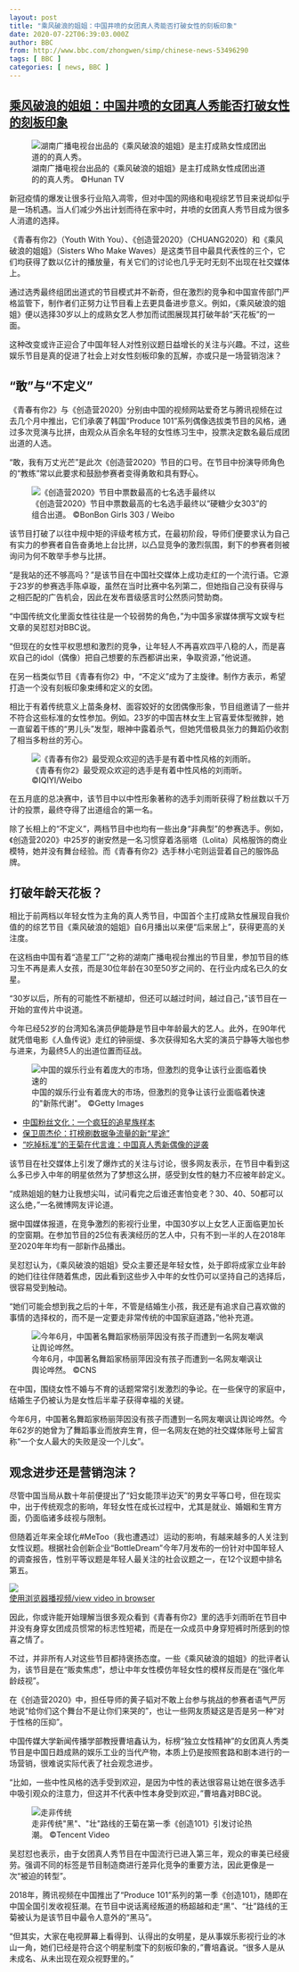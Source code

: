 ```yaml
---
layout: post
title: "乘风破浪的姐姐：中国井喷的女团真人秀能否打破女性的刻板印象"
date: 2020-07-22T06:39:03.000Z
author: BBC
from: http://www.bbc.com/zhongwen/simp/chinese-news-53496290
tags: [ BBC ]
categories: [ news, BBC ]
---
```

<!--1595399943000-->
[乘风破浪的姐姐：中国井喷的女团真人秀能否打破女性的刻板印象](http://www.bbc.com/zhongwen/simp/chinese-news-53496290)
------

<div>
<figure><img alt="湖南广播电视台出品的《乘风破浪的姐姐》是主打成熟女性成团出道的的真人秀。" src="https://ichef.bbci.co.uk/news/600/cpsprodpb/9CAB/production/_113570104_untitled.jpg" referrerpolicy="no-referrer"><br><figcaption>湖南广播电视台出品的《乘风破浪的姐姐》是主打成熟女性成团出道的的真人秀。 ©Hunan TV</figcaption></figure><p class="story-body__introduction">新冠疫情的爆发让很多行业陷入凋零，但对中国的网络和电视综艺节目来说却似乎是一场机遇。当人们减少外出计划而待在家中时，井喷的女团真人秀节目成为很多人消遣的选择。</p><p>《青春有你2》（Youth With You）、《创造营2020》（CHUANG2020）和《乘风破浪的姐姐》（Sisters Who Make Waves）是这类节目中最具代表性的三个，它们均获得了数以亿计的播放量，有关它们的讨论也几乎无时无刻不出现在社交媒体上。</p><p>通过选秀最终组团出道式的节目模式并不新奇，但在激烈的竞争和中国宣传部门严格监管下，制作者们正努力让节目看上去更具备进步意义。例如，《乘风破浪的姐姐》便以选择30岁以上的成熟女艺人参加而试图展现其打破年龄“天花板”的一面。</p><p>这种改变或许正迎合了中国年轻人对性别议题日益增长的关注与兴趣。不过，这些娱乐节目是真的促进了社会上对女性刻板印象的瓦解，亦或只是一场营销泡沫？</p><h2 class="story-body__crosshead">“敢”与“不定义”</h2><p>《青春有你2》与《创造营2020》分别由中国的视频网站爱奇艺与腾讯视频在过去几个月中推出，它们承袭了韩国“Produce 101”系列偶像选拔类节目的风格，通过多次竞演与比拼，由观众从百余名年轻的女性练习生中，投票决定数名最后成团出道的人选。</p><p>“敢，我有万丈光芒”是此次《创造营2020》节目的口号。在节目中扮演导师角色的“教练”常以此要求和鼓励参赛者变得勇敢和具有野心。</p><figure><img alt="《创造营2020》节目中票数最高的七名选手最终以"硬糖少女303"的组合出道。" src="https://ichef.bbci.co.uk/news/600/cpsprodpb/138EB/production/_113570108_2.jpg" referrerpolicy="no-referrer"><br><figcaption>《创造营2020》节目中票数最高的七名选手最终以“硬糖少女303”的组合出道。 ©BonBon Girls 303 / Weibo</figcaption></figure><p>该节目打破了以往中规中矩的评级考核方式，在最初阶段，导师们便要求认为自己有实力的参赛者自告奋勇地上台比拼，以凸显竞争的激烈氛围，剩下的参赛者则被询问为何不敢举手参与比拼。</p><p>“是我站的还不够高吗？”是该节目在中国社交媒体上成功走红的一个流行语。它源于23岁的参赛选手陈卓璇，虽然在当时比赛中名列第二，但她指自己没有获得与之相匹配的广告机会，因此在发布晋级感言时公然质问赞助商。</p><p>“中国传统文化里面女性往往是一个较弱势的角色，”为中国多家媒体撰写文娱专栏文章的吴怼怼对BBC说。</p><p>“但现在的女性平权思想和激烈的竞争，让年轻人不再喜欢四平八稳的人，而是喜欢自己的idol（偶像）把自己想要的东西都讲出来，争取资源，”他说道。</p><p>在另一档类似节目《青春有你2》中，“不定义”成为了主旋律。制作方表示，希望打造一个没有刻板印象束缚和定义的女团。</p><p>相比于有着传统意义上苗条身材、面容姣好的女团偶像形象，节目组邀请了一些并不符合这些标准的女性参加。例如。23岁的中国吉林女生上官喜爱体型微胖，她一直留着干练的“男儿头”发型，眼神中露着杀气，但她凭借极具张力的舞蹈仍收割了相当多粉丝的芳心。</p><figure><img alt="《青春有你2》最受观众欢迎的选手是有着中性风格的刘雨昕。" src="https://ichef.bbci.co.uk/news/600/cpsprodpb/5273/production/_113570112_3.jpg" referrerpolicy="no-referrer"><br><figcaption>《青春有你2》最受观众欢迎的选手是有着中性风格的刘雨昕。 ©IQIYI/Weibo</figcaption></figure><p>在五月底的总决赛中，该节目中以中性形象著称的选手刘雨昕获得了粉丝数以千万计的投票，最终夺得了出道组合的第一名。</p><p>除了长相上的“不定义”，两档节目中也均有一些出身“非典型”的参赛选手。例如，《创造营2020》中25岁的谢安然是一名习惯穿着洛丽塔（Lolita）风格服饰的商业模特，她并没有舞台经验。而《青春有你2》选手林小宅则运营着自己的服饰品牌。</p><h2 class="story-body__crosshead">打破年龄天花板？</h2><p>相比于前两档以年轻女性为主角的真人秀节目，中国首个主打成熟女性展现自我价值的的综艺节目《乘风破浪的姐姐》自6月播出以来便“后来居上”，获得更高的关注度。</p><p>在这档由中国有着“造星工厂”之称的湖南广播电视台推出的节目里，参加节目的练习生不再是素人女孩，而是30位年龄在30至50岁之间的、在行业内成名已久的女星。</p><p>“30岁以后，所有的可能性不断褪却，但还可以越过时间，越过自己，”该节目在一开始的宣传片中说道。</p><p>今年已经52岁的台湾知名演员伊能静是节目中年龄最大的艺人。此外，在90年代就凭借电影《人鱼传说》走红的钟丽缇、多次获得知名大奖的演员宁静等大咖也参与进来，为最终5人的出道位置而征战。</p><figure><img alt="中国的娱乐行业有着庞大的市场，但激烈的竞争让该行业面临着快速的"新陈代谢"。" src="https://ichef.bbci.co.uk/news/600/cpsprodpb/18323/production/_113570199_4.jpg" referrerpolicy="no-referrer"><br><figcaption>中国的娱乐行业有着庞大的市场，但激烈的竞争让该行业面临着快速的"新陈代谢"。 ©Getty Images</figcaption></figure><ul class="story-body__unordered-list"><li class="story-body__list-item"><a href="http://www.bbc.com/zhongwen/simp/chinese-news-45819690" class="story-body__link">中国粉丝文化：一个疯狂的追星族样本</a></li><li class="story-body__list-item"><a href="http://www.bbc.com/zhongwen/simp/chinese-news-49114897" class="story-body__link">保卫周杰伦：打榜刷数据争流量的新“星途”</a></li><li class="story-body__list-item"><a href="http://www.bbc.com/zhongwen/simp/chinese-news-44368783" class="story-body__link">“吃掉标准”的王菊在代言谁：中国真人秀新偶像的逆袭</a></li></ul><p>该节目在社交媒体上引发了爆炸式的关注与讨论，很多网友表示，在节目中看到这么多已步入中年的明星依然为了梦想这么拼，感受到女性的魅力不应被年龄定义。</p><p>“成熟姐姐的魅力让我想尖叫，试问看完之后谁还害怕变老？30、40、50都可以这么绝，”一名微博网友评论道。</p><p>据中国媒体报道，在竞争激烈的影视行业里，中国30岁以上女艺人正面临更加长的空窗期。在参加节目的25位有表演经历的艺人中，只有不到一半的人在2018年至2020年年均有一部新作品播出。</p><p>吴怼怼认为，《乘风破浪的姐姐》受众主要还是年轻女性，处于即将成家立业年龄的她们往往伴随着焦虑，因此看到这些步入中年的女性仍可以坚持自己的选择后，很容易受到触动。</p><p>“她们可能会想到我之后的十年，不管是结婚生小孩，我还是有追求自己喜欢做的事情的选择权的，而不是一定要走非常传统的中国家庭道路，”他补充道。</p><figure><img alt="今年6月，中国著名舞蹈家杨丽萍因没有孩子而遭到一名网友嘲讽让舆论哗然。" src="https://ichef.bbci.co.uk/news/600/cpsprodpb/12243/production/_113570347_33344.jpg" referrerpolicy="no-referrer"><br><figcaption>今年6月，中国著名舞蹈家杨丽萍因没有孩子而遭到一名网友嘲讽让舆论哗然。 ©CNS</figcaption></figure><p>在中国，围绕女性不婚与不育的话题常常引发激烈的争论。在一些保守的家庭中，结婚生子仍被认为是女性后半辈子获得幸福的关键。</p><p>今年6月，中国著名舞蹈家杨丽萍因没有孩子而遭到一名网友嘲讽让舆论哗然。今年62岁的她曾为了舞蹈事业而放弃生育，但一名网友在她的社交媒体账号上留言称“一个女人最大的失败是没一个儿女”。</p><h2 class="story-body__crosshead">观念进步还是营销泡沫？</h2><p>尽管中国当局从数十年前便提出了“妇女能顶半边天”的男女平等口号，但在现实中，出于传统观念的影响，年轻女性在成长过程中，尤其是就业、婚姻和生育方面，仍面临诸多歧视与限制。</p><p>但随着近年来全球化#MeToo（我也遭遇过）运动的影响，有越来越多的人关注到女性议题。根据社会创新企业“BottleDream”今年7月发布的一份针对中国年轻人的调查报告，性别平等议题是年轻人最关注的社会议题之一，在12个议题中排名第五。</p><img class="media-placeholder player-with-placeholder__image narrative-video-placeholder" src="https://ichef.bbci.co.uk/images/ic/720x405/p07ygl6r.jpg" referrerpolicy="no-referrer"><br><a href="https://www.bbc.com/zhongwen/simp/chinese-news-53496290/embed">使用浏览器播视频/view video in browser</a><p>因此，你或许能开始理解当很多观众看到《青春有你2》里的选手刘雨昕在节目中并没有身穿女团成员惯常的标志性短裙，而是在一众成员中身穿短裤时所感到的惊喜之情了。</p><p>不过，并非所有人对这些节目都持褒扬态度。一些《乘风破浪的姐姐》的批评者认为，该节目是在“贩卖焦虑”，想让中年女性模仿年轻女性的模样反而是在“强化年龄歧视”。</p><p>在《创造营2020》中，担任导师的黄子韬对不敢上台参与挑战的参赛者语气严厉地说“给你们这个舞台不是让你们来哭的”，也让一些网友质疑这是否是另一种“对于性格的压抑”。</p><p>中国传媒大学新闻传播学部教授曹培鑫认为，标榜“独立女性精神”的女团真人秀类节目是中国日趋成熟的娱乐工业的当代产物，本质上仍是按照套路和剧本进行的一场营销，很难说实际代表了社会观念进步。</p><p>“比如，一些中性风格的选手受到欢迎，是因为中性的表达很容易让她在很多选手中吸引观众的注意力，但这并不代表中性本身受到欢迎，”曹培鑫对BBC说。</p><figure><img alt="走非传统"黑"、"壮"路线的王菊在第一季《创造101》引发讨论热潮。" src="https://ichef.bbci.co.uk/news/600/cpsprodpb/50D8/production/_113569602_c97024e1-0271-4fa2-a9a7-583e9b99ad47.jpg" referrerpolicy="no-referrer"><br><figcaption>走非传统"黑"、"壮"路线的王菊在第一季《创造101》引发讨论热潮。 ©Tencent Video</figcaption></figure><p>吴怼怼也表示，由于女团真人秀节目在中国流行已进入第三年，观众的审美已经疲劳。强调不同的标签是节目制造商进行差异化竞争的重要方法，因此更像是一次“被迫的转型”。</p><p>2018年，腾讯视频在中国推出了“Produce 101”系列的第一季《创造101》，随即在中国全国引发收视狂潮。在节目中说话离经叛道的杨超越和走“黑”、“壮”路线的王菊被认为是该节目中最令人意外的“黑马”。</p><p>“但其实，大家在电视屏幕上看得到、认得出的女明星，是从事娱乐影视行业的冰山一角，她们已经是符合这个明星制度下的刻板印象的，”曹培鑫说。“很多人是从未成名、从未出现在观众视野里的。”</p>
</div>
